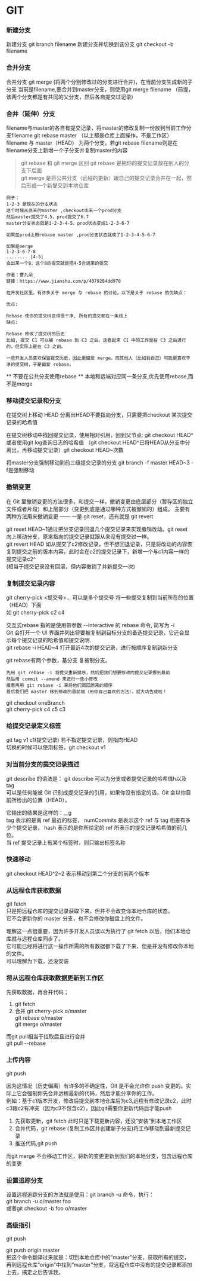 # GIT
### 新建分支 
新建分支  git branch filename
新建分支并切换到该分支  git checkout -b filename

### 合并分支
合并分支  git merge (将两个分别修改过的分支进行合并)，在当前分支生成新的子分支
当前是filename,要合并到master分支，则使用git merge filename
（前提，该两个分支都是有共同的父分支，然后各自提交过记录)

### 合并（延伸）分支
filename与master的各自有提交记录，将master的修改复制一份放到当前工作分支filename  git rebase master 
（以上都是仓库上面操作，不是工作区）  
filename 与 master（HEAD） 为两个分支，若git rebase filename则是在filename分支上新增一个子分支并复制master的内容

> git rebase 和 git merge 区别
> git rebase 是把你的提交记录放在别人的分支下后面  
> git merge 是将公共分支（远程的更新）跟自己的提交记录合并在一起，然后形成一个新提交到本地仓库  
```
例子：
1-2-3 是现在的分支状态
这个时候从原来的master ,checkout出来一个prod分支
然后master提交了4.5，prod提交了6.7
master分支状态就是1-2-3-4-5，prod状态变成1-2-3-6-7

如果在prod上用rebase master ,prod分支状态就成了1-2-3-4-5-6-7

如果是merge
1-2-3-6-7-8
........ |4-5|
会出来一个8，这个8的提交就是把4-5合进来的提交

作者：曹九朵_
链接：https://www.jianshu.com/p/4079284dd970
```
```
在开发社区里，有许多关于 merge 与 rebase 的讨论。以下是关于 rebase 的优缺点：

优点:

Rebase 使你的提交树变得很干净, 所有的提交都在一条线上
缺点:

Rebase 修改了提交树的历史
比如, 提交 C1 可以被 rebase 到 C3 之后。这看起来 C1 中的工作是在 C3 之后进行的，但实际上是在 C3 之前。

一些开发人员喜欢保留提交历史，因此更偏爱 merge。而其他人（比如我自己）可能更喜欢干净的提交树，于是偏爱 rebase。
```

** 不要在公共分支使用rebase
** 本地和远端对应同一条分支,优先使用rebase,而不是merge

### 移动提交记录和分支
在提交树上移动  HEAD  分离出HEAD不要指向分支，只需要把checkout 某次提交记录的哈希值

在提交树移动中找回提交记录，使用相对引用，回到父节点: git checkout HEAD^ 或者使用git log查询日志的哈希值
（git checkout HEAD^已将HEAD从分支中分离出，再移动提交记录）git checkout HEAD~次数

将master分支强制移动到前三级提交记录的分支 git branch -f master HEAD~3
-f是强制移动

### 撤销变更
在 Git 里撤销变更的方法很多。和提交一样，撤销变更由底层部分（暂存区的独立文件或者片段）和上层部分（变更到底是通过哪种方式被撤销的）组成。
主要有两种方法用来撤销变更 —— 一是 git reset，还有就是 git revert

git reset HEAD~1通过把分支记录回退几个提交记录来实现撤销改动。git reset 向上移动分支，原来指向的提交记录就跟从来没有提交过一样。    
git revert HEAD  如从提交了c2修改记录，但不想回退记录，只是将改动的内容恢复到提交之前的版本内容，此时会在c2的提交记录下，新增一个与c1内容一样的提交记录c2^  
(相当于提交记录没有回滚，但内容撤销了并新提交一次)

### 复制提交记录内容
git cherry-pick <提交号>... 可以是多个提交号   将一些提交复制到当前所在的位置（HEAD）下面  
如 git cherry-pick c2 c4  

交互式rebase 指的是使用带参数 --interactive 的 rebase 命令, 简写为 -i    
Git 会打开一个 UI 界面并列出将要被复制到目标分支的备选提交记录，它还会显示每个提交记录的哈希值和提交说明.    
git rebase -i HEAD~4 打开最近4次的提交记录，进行按顺序复制到新分支  

git rebase有两个参数，基分支 复被制分支。
```
先用 git rebase -i 将提交重新排序，然后把我们想要修改的提交记录挪到最前
然后用 commit --amend 来进行一些小修改
接着再用 git rebase -i 来将他们调回原来的顺序
最后我们把 master 移到修改的最前端（用你自己喜欢的方法），就大功告成啦！
```

git checkout oneBranch  
git cherry-pick c4 c5 c3  

### 给提交记录定义标签
git tag v1 c1(提交记录)  若不指定提交记录，则指向HEAD  
切换的时候可以使用标签，git checkout v1

### 对当前分支的提交记录描述
git describe 的语法是：
git describe <ref> 可以为分支或者提交记录的哈希值h以及tag    
<ref> 可以是任何能被 Git 识别成提交记录的引用，如果你没有指定的话，Git 会以你目前所检出的位置（HEAD）。  

它输出的结果是这样的：<tag>_<numCommits>_g<hash>  
tag 表示的是离 ref 最近的标签， numCommits 是表示这个 ref 与 tag 相差有多少个提交记录， hash 表示的是你所给定的 ref 所表示的提交记录哈希值的前几位。  
当 ref 提交记录上有某个标签时，则只输出标签名称
  
### 快速移动
git checkout HEAD^2~2 表示移动到第二个分支的前两个版本

### 从远程仓库获取数据
git fetch  
只是把远程仓库的提交记录获取下来，但并不会改变你本地仓库的状态。  
它不会更新你的 master 分支，也不会修改你磁盘上的文件。  

理解这一点很重要，因为许多开发人员误以为执行了 git fetch 以后，他们本地仓库就与远程仓库同步了。  
它可能已经将进行这一操作所需的所有数据都下载了下来，但是并没有修改你本地的文件。  
可以理解为下载，还没安装

### 将从远程仓库获取数据更新到工作区
先获取数据，再合并代码；
1. git fetch
2. 合并
git cherry-pick o/master  
git rebase o/master  
git merge o/master

而git pull相当于拉取后且进行合并   
git pull --rebase

### 上传内容
git push

因为这情况（历史偏离）有许多的不确定性，Git 是不会允许你 push 变更的。实际上它会强制你先合并远程最新的代码，然后才能分享你的工作。  
例如：基于c1版本开发，修改后提交到本地仓库后为c3,远程有修改记录c2，此时c3跟c2有冲突（因为c3不包含c2），因此git需要你更新代码后才能push  

1. 先获取更新，git fetch 此时只是下载更新内容，还没“安装”到本地工作区
2. 合并代码，git rebase (复制工作区并创建新子分支)将工作移动到最新提交记录
3. 推送代码,git push

而git merge 不会移动工作区，将新的变更更新到我们的本地分支，包含远程仓库的变更

### 设置追踪分支
设置远程追踪分支的方法就是使用：git branch -u 命令，执行：  
git branch -u o/master foo  
或者git checkout -b foo o/master

### 高级指引
git push <remote> <place>
  
git push origin master  
把这个命令翻译过来就是：切到本地仓库中的“master”分支，获取所有的提交，再到远程仓库“origin”中找到“master”分支，将远程仓库中没有的提交记录都添加上去，搞定之后告诉我。  
